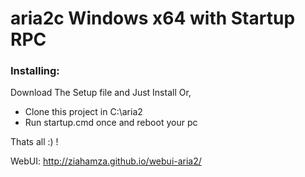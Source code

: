 # aria2c Windows x64 with Startup RPC


### Installing:
Download The Setup file and Just Install Or,

*	Clone this project in C:\aria2
*	Run startup.cmd once and reboot your pc

Thats all :) !

WebUI: http://ziahamza.github.io/webui-aria2/
